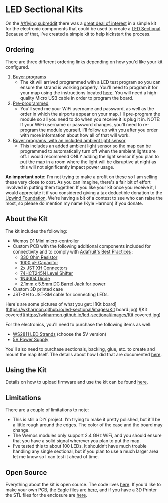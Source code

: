 # LED Sectional Kits
On the [/r/flying subreddit](https://www.reddit.com/r/flying) there was a [great deal of interest](https://www.reddit.com/r/flying/comments/a4yb83/aviation_nerd_jackpot/ebiscca/) in a simple kit for the electronic components that could be used to create a [LED Sectional](index.md). Because of that, I've created a simple kit to help kickstart the process.

## Ordering
There are three different ordering links depending on how you'd like your kit configured.
1. [Buyer programs](https://www.paypal.com/cgi-bin/webscr?cmd=_s-xclick&hosted_button_id=CFKGLG5F2ETDW)
    * The kit will arrived programmed with a LED test program so you can ensure the strand is working properly. You'll need to program it for your map using the instructions located [here](index.md#software). You will need a high-quality Micro USB cable in order to program the board.
2. [Pre-programmed](https://www.paypal.com/cgi-bin/webscr?cmd=_s-xclick&hosted_button_id=783A474TT9K4G)
    * You'll send me your WiFi username and password, as well as the order in which the airports appear on your map. I'll pre-program the module so all you need to do when you receive it is plug it in. NOTE: If your WiFi username or password changes, you'll need to re-program the module yourself. I'll follow up with you after you order with more information about how all of that will work.
3. [Buyer programs, with an included ambient light sensor](https://www.paypal.com/cgi-bin/webscr?cmd=_s-xclick&hosted_button_id=67RASVCG8DK5A)
    * This includes an added ambient light sensor so the map can be programmed to automatically turn off when the ambient lights are off. I would recommend ONLY adding the light sensor if you plan to put the map in a room where the light will be disruptive at night as this will not significantly impact power usage.

**An important note:** I'm not trying to make a profit on these so I am selling these very close to cost. As you can imagine, there's a fair bit of effort involved in putting them together. If you like your kit once you receive it, I would appreciate it if you considered giving a tax deductible donation to the [Upwind Foundation](https://www.upwindscholarship.com/). We're having a bit of a contest to see who can raise the most, so please do mention my name (Kyle Harmon) if you donate.

## About the Kit
The kit includes the following:
* Wemos D1 Mini micro-controller
* Custom PCB with the following additional components included for connectivity and to comply with [Adafruit's Best Practices](https://learn.adafruit.com/adafruit-neopixel-uberguide/best-practices) :
    * [330 Ohm Resistor](https://www.digikey.com/product-detail/en/yageo/CFR-25JB-52-330R/330QBK-ND/1636)
    * [1000 µF Capacitor](https://www.digikey.com/product-detail/en/rubycon/25PX1000MEFCT810X16/1189-1583-3-ND/3134863)
    * 2x [JST XH Connectors](https://www.digikey.com/product-detail/en/jst-sales-america-inc/B3B-XH-A-LF-SN/455-2248-ND/1651046)
    * [74HCT245N Level Shifter](https://www.digikey.com/product-detail/en/texas-instruments/SN74HCT245N/296-1612-5-ND/277258)
    * [1N4004 Diode](https://www.digikey.com/product-detail/en/micro-commercial-co/1N4004-TP/1N4004-TPMSTR-ND/773641)
    * [2.1mm x 5.5mm DC Barrel Jack for power](https://www.digikey.com/product-detail/en/cui-inc/PJ-037A/CP-037A-ND/1644545)
* Custom 3D printed case
* JST-XH to JST-SM cable for connecting LEDs.

Here's are some pictures of what you get:
![Kit board](https://wkharmon.github.io/led-sectional/images/Kit board.jpg)
![Kit covered](https://wkharmon.github.io/led-sectional/images/Kit covered.jpg)

For the electronics, you'll need to purchase the following items as well:
* [WS2811 LED Strands](https://amzn.to/2Sng8vF) (choose the 5V version)
* [5V Power Supply](https://amzn.to/2RnCvn8)

You'll also need to purchase sectionals, backing, glue, etc. to create and mount the map itself. The details about how I did that are documented [here](index.md).

## Using the Kit
Details on how to upload firmware and use the kit can be found [here](index.md#software).

## Limitations
There are a couple of limitations to note:
* This is still a DIY project. I’m trying to make it pretty polished, but it’ll be a little rough around the edges. The color of the case and the board may change.
* The Wemos modules only support 2.4 GHz WiFi, and you should ensure that you have a solid signal wherever you plan to put the map.
* I’ve tested this to about 100 LEDs. It shouldn’t have much trouble handling any single sectional, but if you plan to use a much larger area let me know so I can test it ahead of time.

## Open Source
Everything about the kit is open source. The code lives [here](https://github.com/WKHarmon/led-sectional/blob/master/led-sectional.ino). If you'd like to make your own PCB, the Eagle files are [here](https://github.com/WKHarmon/led-sectional/tree/master/pcb%20files), and if you have a 3D Printer the STL files for the enclosure are [here](https://github.com/WKHarmon/led-sectional/tree/master/enclosure%20stl%20files).
